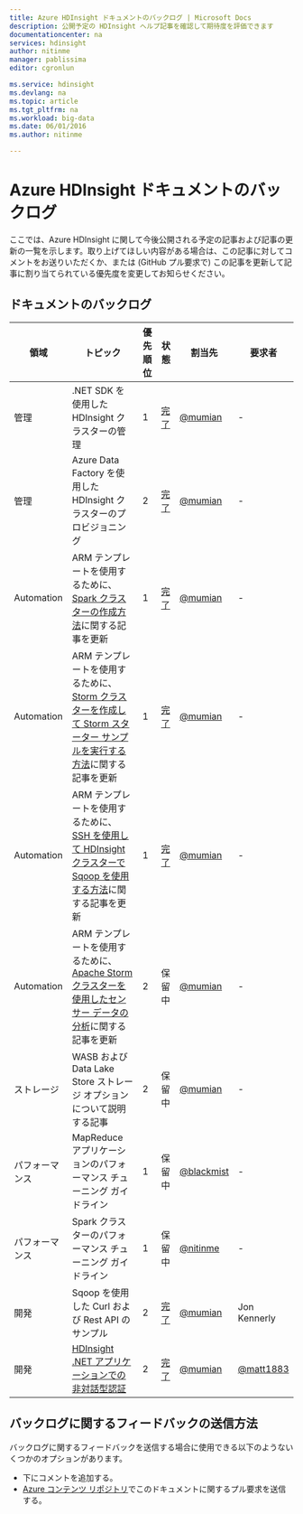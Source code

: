 ```yaml
---
title: Azure HDInsight ドキュメントのバックログ | Microsoft Docs
description: 公開予定の HDInsight ヘルプ記事を確認して期待度を評価できます
documentationcenter: na
services: hdinsight
author: nitinme
manager: pablissima
editor: cgronlun

ms.service: hdinsight
ms.devlang: na
ms.topic: article
ms.tgt_pltfrm: na
ms.workload: big-data
ms.date: 06/01/2016
ms.author: nitinme

---
```

# Azure HDInsight ドキュメントのバックログ
ここでは、Azure HDInsight に関して今後公開される予定の記事および記事の更新の一覧を示します。取り上げてほしい内容がある場合は、この記事に対してコメントをお送りいただくか、または (GitHub プル要求で) この記事を更新して記事に割り当てられている優先度を変更してお知らせください。

## ドキュメントのバックログ
| 領域 | トピック | 優先順位 | 状態 | 割当先 | 要求者 |
| --- | --- | --- | --- | --- | --- |
| 管理 |.NET SDK を使用した HDInsight クラスターの管理 |1 |[完了](hdinsight-administer-use-dotnet-sdk.md) |[@mumian](https://github.com/mumian) |- |
| 管理 |Azure Data Factory を使用した HDInsight クラスターのプロビジョニング |2 |[完了](hdinsight-hadoop-create-linux-clusters-adf.md) |[@mumian](https://github.com/mumian) |- |
| Automation |ARM テンプレートを使用するために、[Spark クラスターの作成方法](hdinsight-apache-spark-jupyter-spark-sql.md)に関する記事を更新 |1 |[完了](hdinsight-apache-spark-jupyter-spark-sql.md#create-spark-cluster) |[@mumian](https://github.com/mumian) |- |
| Automation |ARM テンプレートを使用するために、[Storm クラスターを作成して Storm スターター サンプルを実行する方法](hdinsight-apache-storm-tutorial-get-started-linux.md)に関する記事を更新 |1 |[完了](hdinsight-apache-storm-tutorial-get-started-linux.md#create-a-storm-cluster) |[@mumian](https://github.com/mumian) |- |
| Automation |ARM テンプレートを使用するために、[SSH を使用して HDInsight クラスターで Sqoop を使用する方法](hdinsight-use-sqoop-mac-linux.md)に関する記事を更新 |1 |[完了](hdinsight-use-sqoop.md#create-cluster-and-sql-database) |[@mumian](https://github.com/mumian) |- |
| Automation |ARM テンプレートを使用するために、[Apache Storm クラスターを使用したセンサー データの分析](hdinsight-storm-sensor-data-analysis.md)に関する記事を更新 |2 |保留中 |[@mumian](https://github.com/mumian) |- |
| ストレージ |WASB および Data Lake Store ストレージ オプションについて説明する記事 |2 |保留中 |[@mumian](https://github.com/mumian) |- |
| パフォーマンス |MapReduce アプリケーションのパフォーマンス チューニング ガイドライン |1 |保留中 |[@blackmist](https://github.com/blackmist) |- |
| パフォーマンス |Spark クラスターのパフォーマンス チューニング ガイドライン |1 |保留中 |[@nitinme](https://github.com/nitinme) |- |
| 開発 |Sqoop を使用した Curl および Rest API のサンプル |2 |[完了](hdinsight-hadoop-use-sqoop-curl.md) |[@mumian](https://github.com/mumian) |Jon Kennerly |
| 開発 |[HDInsight .NET アプリケーションでの非対話型認証](hdinsight-create-non-interactive-authentication-dotnet-applications.md) |2 |[完了](hdinsight-create-non-interactive-authentication-dotnet-applications.md) |[@mumian](https://github.com/mumian) |[@matt1883](https://github.com/matt1883) |

## バックログに関するフィードバックの送信方法
バックログに関するフィードバックを送信する場合に使用できる以下のようないくつかのオプションがあります。

* 下にコメントを追加する。
* [Azure コンテンツ リポジトリ](https://github.com/Azure/azure-content/blob/master/articles/hdinsight/hdinsight-documentation-backlog.md)でこのドキュメントに関するプル要求を送信する。

<!---HONumber=AcomDC_0601_2016-->